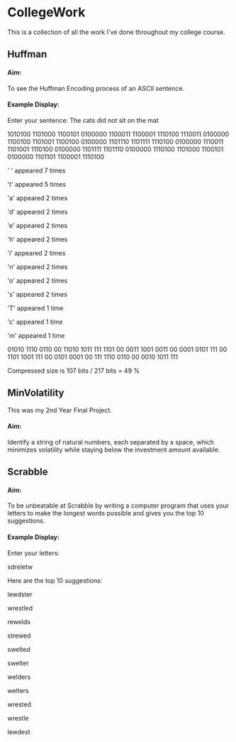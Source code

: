 # CollegeWork

This is a collection of all the work I've done throughout my college course.

## Huffman
#### Aim:
To see the Huffman Encoding process of an ASCII sentence.
#### Example Display:
Enter your sentence: The cats did not sit on the mat

1010100 1101000 1100101 0100000 1100011 1100001 1110100 1110011 0100000 1100100 1101001 1100100 0100000 1101110 1101111 1110100 0100000 1110011 1101001 1110100 0100000 1101111 1101110 0100000 1110100 1101000 1100101 0100000 1101101 1100001 1110100

' ' appeared 7 times

't' appeared 5 times

'a' appeared 2 times

'd' appeared 2 times

'e' appeared 2 times

'h' appeared 2 times

'i' appeared 2 times

'n' appeared 2 times

'o' appeared 2 times

's' appeared 2 times

'T' appeared 1 time

'c' appeared 1 time

'm' appeared 1 time

01010 1110 0110 00 11010 1011 111 1101 00 0011 1001 0011 00 0001 0101 111 00 1101 1001 111 00 0101 0001 00 111 1110 0110 00 0010 1011 111 

Compressed size is 107 bits / 217 bits = 49 %

## MinVolatility
This was my 2nd Year Final Project.
#### Aim:
Identify a string of natural numbers, each separated by a space, which minimizes volatility while staying below the investment amount available. 

## Scrabble
#### Aim:
To be unbeatable at Scrabble by writing a computer program that uses your letters to make the longest words possible and gives you the top 10 suggestions.
#### Example Display:
Enter your letters:

sdreletw


Here are the top 10 suggestions:

lewdster

wrestled

rewelds

strewed

swelted

swelter

welders

welters

wrested

wrestle

lewdest
